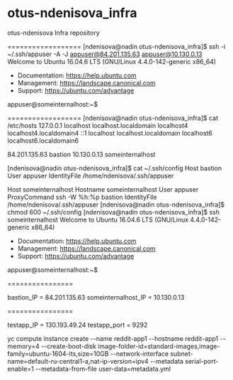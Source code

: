 # otus-ndenisova_infra
otus-ndenisova Infra repository

==================
[ndenisova@nadin otus-ndenisova_infra]$ ssh -i ~/.ssh/appuser -A -J appuser@84.201.135.63 appuser@10.130.0.13
Welcome to Ubuntu 16.04.6 LTS (GNU/Linux 4.4.0-142-generic x86_64)

 * Documentation:  https://help.ubuntu.com
 * Management:     https://landscape.canonical.com
 * Support:        https://ubuntu.com/advantage

appuser@someinternalhost:~$

==================
[ndenisova@nadin otus-ndenisova_infra]$ cat /etc/hosts
127.0.0.1   localhost localhost.localdomain localhost4 localhost4.localdomain4
::1         localhost localhost.localdomain localhost6 localhost6.localdomain6

84.201.135.63 bastion
10.130.0.13 someinternalhost

[ndenisova@nadin otus-ndenisova_infra]$ cat ~/.ssh/config
Host bastion
  User appuser
  IdentityFile /home/ndenisova/.ssh/appuser

Host someinternalhost
  Hostname someinternalhost
  User appuser
  ProxyCommand ssh -W %h:%p bastion
  IdentityFile /home/ndenisova/.ssh/appuser
[ndenisova@nadin otus-ndenisova_infra]$ chmod 600 ~/.ssh/config
[ndenisova@nadin otus-ndenisova_infra]$ ssh someinternalhost
Welcome to Ubuntu 16.04.6 LTS (GNU/Linux 4.4.0-142-generic x86_64)

 * Documentation:  https://help.ubuntu.com
 * Management:     https://landscape.canonical.com
 * Support:        https://ubuntu.com/advantage

appuser@someinternalhost:~$

================

bastion_IP = 84.201.135.63
someinternalhost_IP = 10.130.0.13

================

testapp_IP = 130.193.49.24
testapp_port = 9292

yc compute instance create   --name reddit-app1   --hostname reddit-app1   --memory=4   --create-boot-disk image-folder-id=standard-images,image-family=ubuntu-1604-lts,size=10GB   --network-interface subnet-name=default-ru-central1-a,nat-ip-version=ipv4   --metadata serial-port-enable=1 --metadata-from-file user-data=metadata.yml
